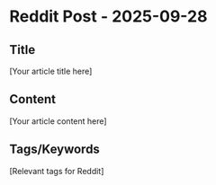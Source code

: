 # Reddit Post - 2025-09-28

## Title
[Your article title here]

## Content
[Your article content here]

## Tags/Keywords
[Relevant tags for Reddit]
